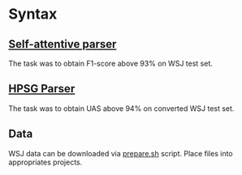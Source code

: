# Syntax

## [Self-attentive parser](self-attentive-parser)

The task was to obtain F1-score above 93% on WSJ test set.

## [HPSG Parser](HPSG-Neural-Parser)

The task was to obtain UAS above 94% on converted WSJ test set.

## Data

WSJ data can be downloaded via [prepare.sh](prepare.sh) script. Place files into appropriates projects.
